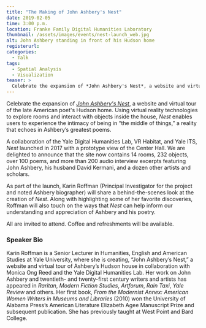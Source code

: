 ```yaml
---
title: "The Making of John Ashbery's Nest"
date: 2019-02-05
time: 3:00 p.m.
location: Franke Family Digital Humanities Laboratory
thumbnail: /assets/images/events/nest-launch_web.jpg
alt: John Ashbery standing in front of his Hudson home
registerurl:
categories:
  - Talk
tags:
  - Spatial Analysis
  - Visualization
teaser: >
  Celebrate the expansion of *John Ashbery's Nest*, a website and virtual tour of the late American poet's Hudson home, which uses virtual reality technologies to enable users to experience the intimacy of being in “the middle of things,” a reality that echoes in Ashbery’s greatest poems.
---
```

Celebrate the expansion of <a href='http://vr.ashberyhouse.yale.edu/' target='_blank'>*John Ashbery's Nest*</a>, a website and virtual tour of the late American poet's Hudson home. Using virtual reality technologies to explore rooms and interact with objects inside the house, *Nest* enables users to experience the intimacy of being in “the middle of things,” a reality that echoes in Ashbery’s greatest poems. 

A collaboration of the Yale Digital Humanities Lab, VR Habitat, and Yale ITS, *Nest* launched in 2017 with a prototype view of the Center Hall. We are delighted to announce that the site now contains 14 rooms, 232 objects, over 100 poems, and more than 200 audio interview excerpts featuring John Ashbery, his husband David Kermani, and a dozen other artists and scholars.

As part of the launch, Karin Roffman (Principal Investigator for the project and noted Ashbery biographer) will share a behind-the-scenes look at the creation of *Nest*. Along with highlighting some of her favorite discoveries, Roffman will also touch on the ways that *Nest* can help inform our understanding and appreciation of Ashbery and his poetry.

All are invited to attend. Coffee and refreshments will be available.

### Speaker Bio

Karin Roffman is a Senior Lecturer in Humanities, English and American Studies at Yale University, where she is creating, “John Ashbery’s Nest,” a website and virtual tour of Ashbery’s Hudson house in collaboration with Monica Ong Reed and the Yale Digital Humanities Lab. Her work on John Ashbery and twentieth- and twenty-first century writers and artists has appeared in *Raritan*, *Modern Fiction Studies*, *Artforum*, *Rain Taxi*, *Yale Review* and others.  Her first book, *From the Modernist Annex: American Women Writers in Museums and Libraries* (2010) won the University of Alabama Press’s American Literature Elizabeth Agee Manuscript Prize and subsequent publication. She has previously taught at West Point and Bard College.
